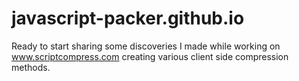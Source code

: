 # javascript-packer.github.io
Ready to start sharing some discoveries I made while working on www.scriptcompress.com creating various client side compression methods.
